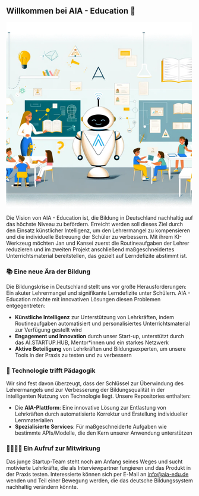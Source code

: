 ## Willkommen bei AIA - Education 👋

<img src="./aia-education-ilustration.webp" width="500">

Die Vision von AIA - Education ist, die Bildung in Deutschland nachhaltig auf das höchste Niveau zu befördern. Erreicht werden soll dieses Ziel durch den Einsatz künstlicher Intelligenz, um den Lehrermangel zu kompensieren und die individuelle Betreuung der Schüler zu verbessern. Mit ihrem KI-Werkzeug möchten Jan und Kansei zuerst die Routineaufgaben der Lehrer reduzieren und im zweiten Projekt anschließend maßgeschneidertes Unterrichtsmaterial bereitstellen, das gezielt auf Lerndefizite abstimmt ist.  

### 📚 Eine neue Ära der Bildung

Die Bildungskrise in Deutschland stellt uns vor große Herausforderungen: Ein akuter Lehrermangel und signifikante Lerndefizite unter Schülern. AIA - Education möchte mit innovativen Lösungen diesen Problemen entgegentreten:

- **Künstliche Intelligenz** zur Unterstützung von Lehrkräften, indem Routineaufgaben automatisiert und personalisiertes Unterrichtsmaterial zur Verfügung gestellt wird
- **Engagement und Innovation** durch unser Start-up, unterstützt durch das AI.STARTUP.HUB, Mentor*innen und ein starkes Netzwerk
- **Aktive Beteiligung** von Lehrkräften und Bildungsexperten, um unsere Tools in der Praxis zu testen und zu verbessern

### 🤖 Technologie trifft Pädagogik

Wir sind fest davon überzeugt, dass der Schlüssel zur Überwindung des Lehrermangels und zur Verbesserung der Bildungsqualität in der intelligenten Nutzung von Technologie liegt. Unsere Repositories enthalten:

- Die **AIA-Plattform**: Eine innovative Lösung zur Entlastung von Lehrkräften durch automatisierte Korrektur und Erstellung individueller Lernmaterialien
- **Spezialisierte Services**: Für maßgeschneiderte Aufgaben wie bestimmte APIs/Modelle, die den Kern unserer Anwendung unterstützen

### 👨‍🏫👩‍🏫 Ein Aufruf zur Mitwirkung

Das junge Startup-Team steht noch am Anfang seines Weges und sucht motivierte Lehrkräfte, die als Interviewpartner fungieren und das Produkt in der Praxis testen. Interessierte können sich per E-Mail an info@aia-edu.de wenden und Teil einer Bewegung werden, die das deutsche Bildungssystem nachhaltig verändern könnte. 

